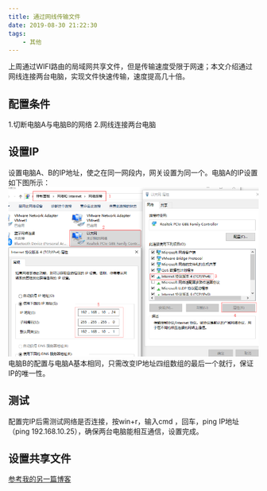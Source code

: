 ```yaml
---
title: 通过网线传输文件
date: 2019-08-30 21:22:30
tags: 
    - 其他
---
```

上周通过WIFI路由的局域网共享文件，但是传输速度受限于网速；本文介绍通过网线连接两台电脑，实现文件快速传输，速度提高几十倍。

## 配置条件
1.切断电脑A与电脑B的网络
2.网线连接两台电脑

## 设置IP
设置电脑A、B的IP地址，使之在同一网段内，网关设置为同一个。电脑A的IP设置如下图所示：
![设置IP](/img_other/ip_config.png)
电脑B的配置与电脑A基本相同，只需改变IP地址四组数组的最后一个就行，保证IP的唯一性。

## 测试
配置完IP后需测试网络是否连接，按win+r，输入cmd ，回车，ping IP地址（ping 192.168.10.25），确保两台电脑能相互通信，设置完成。

## 设置共享文件

[参考我的另一篇博客](https://www.rms360.top/2019/08/24/%E5%85%B6%E4%BB%96/Windows10%E8%AE%BE%E7%BD%AE%E7%BD%91%E7%BB%9C%E5%85%B1%E4%BA%AB/)